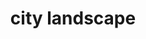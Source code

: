 ---
title: "city landscape"
alt: "A picture of a city landscape"
src: "/photos/zurich6.jpg"
caption: "Zürich, Switzerland"
index: 29
---